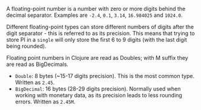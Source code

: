 A floating-point number is a number with zero or more digits behind the decimal separator. Examples are `-2.4`, `0.1`, `3.14`, `16.984025` and `1024.0`.

Different floating-point types can store different numbers of digits after the digit separator - this is referred to as its precision. This means that trying to store PI in a `single` will only store the first 6 to 9 digits (with the last digit being rounded).

Floating point numbers in Clojure are read as Doubles; with M suffix they are read as BigDecimals.

- `Double`: 8 bytes (~15-17 digits precision). This is the most common type. Written as `2.45`.
- `BigDecimal`: 16 bytes (28-29 digits precision). Normally used when working with monetary data, as its precision leads to less rounding errors. Written as `2.45M`.

